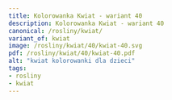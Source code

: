 ```yaml
---
title: Kolorowanka Kwiat - wariant 40
description: Kolorowanka Kwiat - wariant 40
canonical: /rosliny/kwiat/
variant_of: kwiat
image: /rosliny/kwiat/40/kwiat-40.svg
pdf: /rosliny/kwiat/40/kwiat-40.pdf
alt: "kwiat kolorowanki dla dzieci"
tags:
- rosliny
- kwiat
---
```

